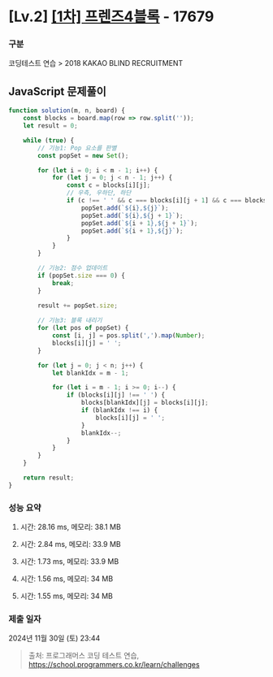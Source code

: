 # [Lv.2] [[1차] 프렌즈4블록](https://school.programmers.co.kr/learn/courses/30/lessons/17679?language=javascript) - 17679 

### 구분

코딩테스트 연습 > 2018 KAKAO BLIND RECRUITMENT

## JavaScript 문제풀이

```js
function solution(m, n, board) {
    const blocks = board.map(row => row.split(''));
    let result = 0;

    while (true) {
        // 기능1: Pop 요소를 판별
        const popSet = new Set();

        for (let i = 0; i < m - 1; i++) {
            for (let j = 0; j < n - 1; j++) {
                const c = blocks[i][j];
                // 우측, 우하단, 하단
                if (c !== ' ' && c === blocks[i][j + 1] && c === blocks[i + 1][j + 1] && c === blocks[i + 1][j]) {
                    popSet.add(`${i},${j}`);
                    popSet.add(`${i},${j + 1}`);
                    popSet.add(`${i + 1},${j + 1}`);                    
                    popSet.add(`${i + 1},${j}`);
                }
            }
        }

        // 기능2: 점수 업데이트
        if (popSet.size === 0) {
            break;
        }
        
        result += popSet.size;

        // 기능3: 블록 내리기
        for (let pos of popSet) {
            const [i, j] = pos.split(',').map(Number);
            blocks[i][j] = ' ';
        }

        for (let j = 0; j < n; j++) {
            let blankIdx = m - 1;

            for (let i = m - 1; i >= 0; i--) {
                if (blocks[i][j] !== ' ') {
                    blocks[blankIdx][j] = blocks[i][j];
                    if (blankIdx !== i) {
                        blocks[i][j] = ' ';
                    }
                    blankIdx--;
                }
            }
        }
    }

    return result;
}
```

### 성능 요약

1. 시간: 28.16 ms, 메모리: 38.1 MB

2. 시간: 2.84 ms, 메모리: 33.9 MB
3. 시간: 1.73 ms, 메모리: 33.9 MB
4. 시간: 1.56 ms, 메모리: 34 MB
5. 시간: 1.55 ms, 메모리: 34 MB

### 제출 일자

2024년 11월 30일 (토) 23:44

> 출처: 프로그래머스 코딩 테스트 연습, https://school.programmers.co.kr/learn/challenges